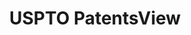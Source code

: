 ---
layout: default
bigquery: https://console.cloud.google.com/bigquery?p=patents-public-data&d=patentsview&page=dataset
citation: Attribution should be given to PatentsView for use, distribution, or derivative
  works.
code: https://github.com/CSSIP-AIR/PatentsView-Code-Snippets/
contributors: USPTO
cost: None
description: 'PatentsView includes US patent data including raw data (summaries, applications,
  pregrant applications), disambugations of inventors and assignees, and inventor
  gender estimates.  Also foreign priority data, # of figures and sheets, and government
  interest statements.'
documentation: https://patentsview.org/query/builder-faqs
last_edit: 04/10/2022, 19:40:22
location: https://patentsview.org/
maintained_by: USPTO
record_creation_timestamp: 12/2/2020 17:20:46
schema_fields:
- classification_data_source
- num
- disamb_inventor_id_20180528
- relkind
- level_two
- rule_47
- state_fips
- level_three
- state
- num_figures
- latin_name
- deceased
- lname
- category
- disclaimer_date
- name
- field_title
- rawlocation_id
- gi_statement
- disamb_inventor_id_20200929
- rawassignee_id
- type
- doctype
- applicant_type
- _102_date
- date
- length
- category_id
- country
- disamb_assignee_id_20191231
- variety
- main_group
- disamb_inventor_id_20190312
- disamb_inventor_id_20170808
- disamb_inventor_id_20191231
- filename
- title
- ipc_version_indicator
- uuid
- disamb_assignee_id_20190820
- lapse_of_patent
- f102_date
- subclass
- contract_award_number
- classification_value
- rel_id
- sequence
- organization_id
- country_transformed
- withdrawn
- section_id
- publication_number
- subcategory_id
- num_claims
- disamb_assignee_id_20200331
- disamb_inventor_id_20170307
- term_grant
- disamb_inventor_id_20190820
- disamb_inventor_id_20200630
- text
- abstract
- longitude
- series_code
- latlong
- subsection_id
- ipc_class
- subclass_id
- field_id
- fname
- disamb_assignee_id_20191008
- disamb_assignee_id_20181127
- disamb_assignee_id_20200929
- disamb_assignee_id_20200630
- level_one
- _371_date
- kind
- disamb_inventor_id_20171003
- inventor_id
- term_disclaimer
- role
- group
- name_first
- disamb_inventor_id_20201229
- disamb_assignee_id_20190312
- reldocno
- symbol_position
- city
- male_flag
- rawinventor_id
- num_sheets
- subgroup_id
- assignee_id
- section
- county_fips
- lawyer_id
- subgroup
- mainclass_id
- disamb_inventor_id_20181127
- classification_level
- id
- exemplary
- sector_title
- location_id
- disamb_inventor_id_20171226
- attribution_status
- male
- citation_id
- patent_id
- disamb_inventor_id_20191008
- application_id
- action_date
- status
- name_last
- designation
- number
- organization
- term_extension
- group_id
- f371_date
- doc_type
- disamb_inventor_id_20200331
- dependent
- latitude
- classification_status
- county
shortname: patentsview
tags:
- disambiguation
- United States
- gender
terms_of_use: Creative Commons Attribution 4.0 International License.
timeframe: 1963-1999
title: USPTO PatentsView
uuid: cf1780b1-e265-4e49-8d1d-83b9cfe0fd9a
---
